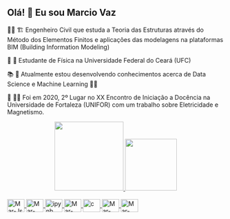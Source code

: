 ## Olá! :wave: Eu sou Marcio Vaz

:man_student: :building_construction:   Engenheiro Civil que estuda a Teoria das Estruturas através do Método dos Elementos Finitos e 
                                        aplicações das modelagens na plataformas BIM (Building Information Modeling)
                                        
:dizzy: :triangular_ruler:  Estudante de Física na Universidade Federal do Ceará (UFC)

:books: :brain:   Atualmente estou desenvolvendo conhecimentos acerca de Data Science e Machine Learning  :technologist:

:2nd_place_medal: :man_teacher:    Foi em 2020, 2º Lugar no XX Encontro de Iniciação a Docência na Universidade de Fortaleza (UNIFOR) 
                                   com um trabalho sobre Eletricidade e Magnetismo.

<div align="center">
  <a href="https://github.com/Marciovazjr">
  <img height="160em" src="https://github-readme-stats.vercel.app/api?username=Marciovazjr&show_icons=true&theme=graywhite&include_all_commits=true&count_private=true"/>
  <img height="120em" src="https://github-readme-stats.vercel.app/api/top-langs/?username=Marciovazjr&layout=compact&langs_count=3&theme=graywhite"/>
</div>

<div style="display: inline_block"><br>
  <img align="center" alt="Mar-Js" height="30" width="40" src="https://cdn.jsdelivr.net/gh/devicons/devicon/icons/javascript/javascript-original.svg">
  <img align="center" alt="Mar-Python" height="30" width="40" src="https://cdn.jsdelivr.net/gh/devicons/devicon/icons/python/python-original.svg">
  <img align="center" alt="ipynb" height="30" width="40" src="https://cdn.jsdelivr.net/gh/devicons/devicon/icons/jupyter/jupyter-original-wordmark.svg">
  <img align="center" alt="Mar-Matlab" height="30" width="40" src="https://cdn.jsdelivr.net/gh/devicons/devicon/icons/matlab/matlab-original.svg">
  <img align="center" alt="c" height="30" width="40" src="https://cdn.jsdelivr.net/gh/devicons/devicon/icons/c/c-original.svg">
  <img align="center" alt="Mar-SQL" height="30" width="40" src="https://cdn.jsdelivr.net/gh/devicons/devicon/icons/mysql/mysql-original-wordmark.svg">
  <img align="center" alt="Mar-GIT" height="30" width="40" src="https://cdn.jsdelivr.net/gh/devicons/devicon/icons/git/git-original.svg">
</div>
